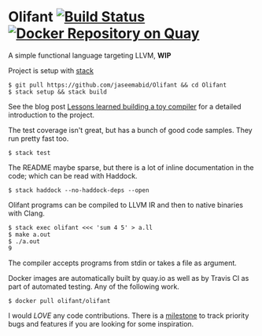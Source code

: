# Olifant [![Build Status](https://travis-ci.org/jaseemabid/Olifant.svg?branch=master)](https://travis-ci.org/jaseemabid/Olifant) [![Docker Repository on Quay](https://quay.io/repository/jaseemabid/olifant/status "Docker Repository on Quay")](https://quay.io/repository/jaseemabid/olifant)

A simple functional language targeting LLVM, __WIP__

Project is setup with [stack][stack]

    $ git pull https://github.com/jaseemabid/Olifant && cd Olifant
    $ stack setup && stack build

See the blog post [Lessons learned building a toy compiler][blog] for a detailed
introduction to the project.

The test coverage isn't great, but has a bunch of good code samples. They run
pretty fast too.

    $ stack test

The README maybe sparse, but there is a lot of inline documentation in the code;
which can be read with Haddock.

    $ stack haddock --no-haddock-deps --open

Olifant programs can be compiled to LLVM IR and then to native binaries with
Clang.

    $ stack exec olifant <<< 'sum 4 5' > a.ll
    $ make a.out
    $ ./a.out
    9

The compiler accepts programs from stdin or takes a file as argument.

Docker images are automatically built by quay.io as well as by Travis CI as part
of automated testing. Any of the following work.

    $ docker pull olifant/olifant

I would *LOVE* any code contributions. There is a [milestone][milestone] to
track priority bugs and features if you are looking for some inspiration.

[blog]: https://jaseemabid.github.io/2017/07/04/compiler.html
[stack]: https://haskellstack.org
[milestone]: https://github.com/jaseemabid/Olifant/milestone/2
